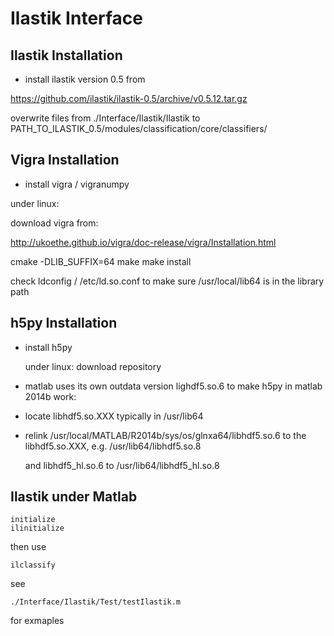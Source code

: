 Ilastik Interface
=================


Ilastik Installation
--------------------

- install ilastik version 0.5 from

https://github.com/ilastik/ilastik-0.5/archive/v0.5.12.tar.gz

overwrite files from
./Interface/Ilastik/Ilastik
to
PATH_TO_ILASTIK_0.5/modules/classification/core/classifiers/


Vigra Installation
------------------

- install vigra / vigranumpy


under linux:

download vigra from:

http://ukoethe.github.io/vigra/doc-release/vigra/Installation.html

cmake -DLIB_SUFFIX=64
make 
make install

check ldconfig / /etc/ld.so.conf to make sure /usr/local/lib64 is in the library path


h5py Installation
------------------

* install h5py

  under linux:
  download repository
  
* matlab uses its own outdata version lighdf5.so.6
  to make h5py in matlab 2014b work:

* locate libhdf5.so.XXX typically in /usr/lib64

* relink 
  /usr/local/MATLAB/R2014b/sys/os/glnxa64/libhdf5.so.6 
  to the libhdf5.so.XXX, e.g.
  /usr/lib64/libhdf5.so.8

  and
  libhdf5_hl.so.6 
  to 
  /usr/lib64/libhdf5_hl.so.8



Ilastik under Matlab
--------------------

    initialize
    ilinitialize

then use

    ilclassify

see

    ./Interface/Ilastik/Test/testIlastik.m

for exmaples














